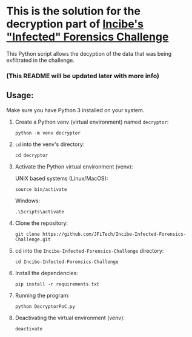 # This is the solution for the decryption part of [Incibe's "Infected" Forensics Challenge](https://www.incibe.es/sites/default/files/paginas/academiahacker/retos-descargables/ficheros/infected.7z)

This Python script allows the decyption of the data that was being exfiltrated in the challenge.

### (This README will be updated later with more info)

## Usage:
Make sure you have Python 3 installed on your system.

1. Create a Python venv (virtual environment) named `decryptor`:

    ```
    python -m venv decryptor
    ```

2. `cd` into the venv's directory:

    ```
    cd decryptor
    ```

3. Activate the Python virtual environment (venv):

    UNIX based systems (Linux/MacOS):

    ```
    source bin/activate
    ```

    Windows:

    ```
    .\Scripts\activate
    ```

4. Clone the repository:

    ```
    git clone https://github.com/JFiTech/Incibe-Infected-Forensics-Challenge.git
    ```

5. cd into the `Incibe-Infected-Forensics-Challenge` directory:

    ```
    cd Incibe-Infected-Forensics-Challenge
    ```

6. Install the dependencies:

    ```
    pip install -r requirements.txt
    ```

7. Running the program:

    ```
    python DecryptorPoC.py 
    ```

8. Deactivating the virtual environment (venv):

    ```
    deactivate
    ```